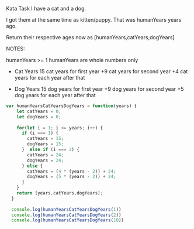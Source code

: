 Kata Task
I have a cat and a dog.

I got them at the same time as kitten/puppy. That was humanYears years ago.

Return their respective ages now as [humanYears,catYears,dogYears]

NOTES:

humanYears >= 1
humanYears are whole numbers only

* Cat Years
15 cat years for first year
+9 cat years for second year
+4 cat years for each year after that

* Dog Years
15 dog years for first year
+9 dog years for second year
+5 dog years for each year after that

```javascript
var humanYearsCatYearsDogYears = function(years) {
    let catYears = 0;
    let dogYears = 0;
    
    for(let i = 1; i <= years; i++) {
      if (i === 1) {
        catYears = 15;
        dogYears = 15;
      }  else if (i === 2) {
        catYears = 24;
        dogYears = 24;
      } else {
        catYears = (4 * (years - 2)) + 24;
        dogYears = (5 * (years - 2)) + 24;
      }
    }
    return [years,catYears,dogYears];
  }
  
  console.log(humanYearsCatYearsDogYears(1))
  console.log(humanYearsCatYearsDogYears(2))
  console.log(humanYearsCatYearsDogYears(10))
```